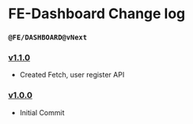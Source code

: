 # FE-Dashboard Change log

### `@FE/DASHBOARD@vNext`

### [v1.1.0]()

- Created Fetch, user register API

### [v1.0.0]()

- Initial Commit